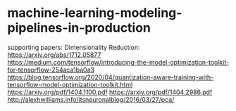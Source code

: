 # machine-learning-modeling-pipelines-in-production
supporting papers:
Dimensionality Reduction: 
https://arxiv.org/abs/1712.05877
https://medium.com/tensorflow/introducing-the-model-optimization-toolkit-for-tensorflow-254aca1ba0a3
https://blog.tensorflow.org/2020/04/quantization-aware-training-with-tensorflow-model-optimization-toolkit.html
https://arxiv.org/pdf/1404.1100.pdf
https://arxiv.org/pdf/1404.2986.pdf
http://alexhwilliams.info/itsneuronalblog/2016/03/27/pca/
